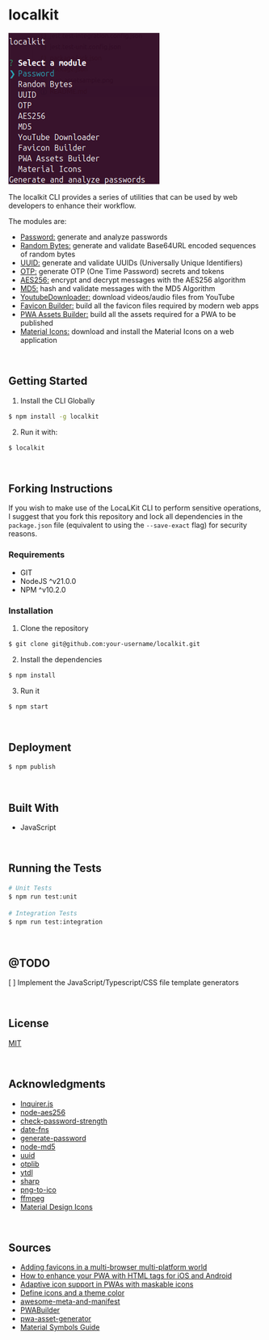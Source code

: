 # localkit

![localkit](./readme-assets/screenshot-01.png)

The localkit CLI provides a series of utilities that can be used by web developers to enhance their workflow.

The modules are:

- [Password:](./readme-assets/modules/PASSWORD/README.md) generate and analyze passwords
- [Random Bytes:](./readme-assets/modules/RANDOM_BYTES/README.md) generate and validate Base64URL encoded sequences of random bytes
- [UUID:](./readme-assets/modules/UUID/README.md) generate and validate UUIDs (Universally Unique Identifiers)
- [OTP:](./readme-assets/modules/OTP/README.md) generate OTP (One Time Password) secrets and tokens
- [AES256:](./readme-assets/modules/AES256/README.md) encrypt and decrypt messages with the AES256 algorithm
- [MD5:](./readme-assets/modules/MD5/README.md) hash and validate messages with the MD5 Algorithm
- [YoutubeDownloader:](./readme-assets/modules/YOUTUBE_DOWNLOADER/README.md) download videos/audio files from YouTube
- [Favicon Builder:](./readme-assets/modules/FAVICON_BUILDER/README.md) build all the favicon files required by modern web apps
- [PWA Assets Builder:](./readme-assets/modules/PWA_ASSETS_BUILDER/README.md) build all the assets required for a PWA to be published
- [Material Icons:](./readme-assets/modules/MATERIAL_ICONS/README.md) download and install the Material Icons on a web application




<br/>

## Getting Started

1) Install the CLI Globally
```bash
$ npm install -g localkit
```

2) Run it with:
```bash
$ localkit
```

<br/>

## Forking Instructions

If you wish to make use of the LocaLKit CLI to perform sensitive operations, I suggest that you fork this repository and lock all dependencies in the `package.json` file (equivalent to using the  `--save-exact` flag) for security reasons.

### Requirements

- GIT
- NodeJS ^v21.0.0
- NPM ^v10.2.0

### Installation

1) Clone the repository
```bash
$ git clone git@github.com:your-username/localkit.git
```

2) Install the dependencies
```bash
$ npm install
```

3) Run it
```bash
$ npm start
```






<br/>

## Deployment

```bash
$ npm publish
```




<br/>

## Built With

- JavaScript




<br/>

## Running the Tests

```bash
# Unit Tests
$ npm run test:unit

# Integration Tests
$ npm run test:integration
```




<br/>

## @TODO

[ ] Implement the JavaScript/Typescript/CSS file template generators




<br/>

## License

[MIT](https://choosealicense.com/licenses/mit/)




<br/>

## Acknowledgments

- [Inquirer.js](https://github.com/SBoudrias/Inquirer.js)
- [node-aes256](https://github.com/JamesMGreene/node-aes256)
- [check-password-strength](https://github.com/deanilvincent/check-password-strength)
- [date-fns](https://github.com/date-fns/date-fns)
- [generate-password](https://github.com/brendanashworth/generate-password)
- [node-md5](https://github.com/pvorb/node-md5)
- [uuid](https://github.com/uuidjs/uuid)
- [otplib](https://github.com/yeojz/otplib)
- [ytdl](https://github.com/fent/node-ytdl-core)
- [sharp](https://github.com/lovell/sharp)
- [png-to-ico](https://github.com/steambap/png-to-ico)
- [ffmpeg](https://ffmpeg.org/)
- [Material Design Icons](https://github.com/google/material-design-icons)



<br/>

## Sources

- [Adding favicons in a multi-browser multi-platform world](https://mobiforge.com/design-development/adding-favicons-in-a-multi-browser-multi-platform-world)
- [How to enhance your PWA with HTML tags for iOS and Android](https://www.modyo.com/developer-tips/how-to-enhance-your-pwa-with-html-tags-for-ios-and-android)
- [Adaptive icon support in PWAs with maskable icons](https://web.dev/articles/maskable-icon)
- [Define icons and a theme color](https://learn.microsoft.com/en-us/microsoft-edge/progressive-web-apps-chromium/how-to/icon-theme-color)
- [awesome-meta-and-manifest](https://github.com/gokulkrishh/awesome-meta-and-manifest)
- [PWABuilder](https://www.pwabuilder.com/imageGenerator)
- [pwa-asset-generator](https://github.com/elegantapp/pwa-asset-generator)
- [Material Symbols Guide](https://developers.google.com/fonts/docs/material_symbols)

